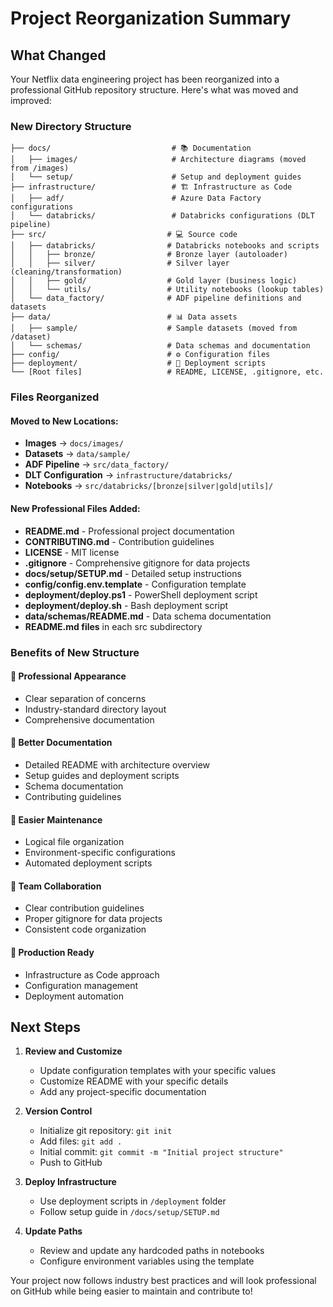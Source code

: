 # Project Reorganization Summary

## What Changed

Your Netflix data engineering project has been reorganized into a professional GitHub repository structure. Here's what was moved and improved:

### New Directory Structure

```
├── docs/                           # 📚 Documentation
│   ├── images/                     # Architecture diagrams (moved from /images)
│   └── setup/                      # Setup and deployment guides
├── infrastructure/                 # 🏗️ Infrastructure as Code
│   ├── adf/                        # Azure Data Factory configurations
│   └── databricks/                 # Databricks configurations (DLT pipeline)
├── src/                           # 💻 Source code
│   ├── databricks/                # Databricks notebooks and scripts
│   │   ├── bronze/                # Bronze layer (autoloader)
│   │   ├── silver/                # Silver layer (cleaning/transformation)
│   │   ├── gold/                  # Gold layer (business logic)
│   │   └── utils/                 # Utility notebooks (lookup tables)
│   └── data_factory/              # ADF pipeline definitions and datasets
├── data/                          # 📊 Data assets
│   ├── sample/                    # Sample datasets (moved from /dataset)
│   └── schemas/                   # Data schemas and documentation
├── config/                        # ⚙️ Configuration files
├── deployment/                    # 🚀 Deployment scripts
└── [Root files]                   # README, LICENSE, .gitignore, etc.
```

### Files Reorganized

#### Moved to New Locations:
- **Images** → `docs/images/`
- **Datasets** → `data/sample/`
- **ADF Pipeline** → `src/data_factory/`
- **DLT Configuration** → `infrastructure/databricks/`
- **Notebooks** → `src/databricks/[bronze|silver|gold|utils]/`

#### New Professional Files Added:
- **README.md** - Professional project documentation
- **CONTRIBUTING.md** - Contribution guidelines
- **LICENSE** - MIT license
- **.gitignore** - Comprehensive gitignore for data projects
- **docs/setup/SETUP.md** - Detailed setup instructions
- **config/config.env.template** - Configuration template
- **deployment/deploy.ps1** - PowerShell deployment script
- **deployment/deploy.sh** - Bash deployment script
- **data/schemas/README.md** - Data schema documentation
- **README.md files** in each src subdirectory

### Benefits of New Structure

#### 🎯 Professional Appearance
- Clear separation of concerns
- Industry-standard directory layout
- Comprehensive documentation

#### 📖 Better Documentation
- Detailed README with architecture overview
- Setup guides and deployment scripts
- Schema documentation
- Contributing guidelines

#### 🔧 Easier Maintenance
- Logical file organization
- Environment-specific configurations
- Automated deployment scripts

#### 👥 Team Collaboration
- Clear contribution guidelines
- Proper gitignore for data projects
- Consistent code organization

#### 🚀 Production Ready
- Infrastructure as Code approach
- Configuration management
- Deployment automation

## Next Steps

1. **Review and Customize**
   - Update configuration templates with your specific values
   - Customize README with your specific details
   - Add any project-specific documentation

2. **Version Control**
   - Initialize git repository: `git init`
   - Add files: `git add .`
   - Initial commit: `git commit -m "Initial project structure"`
   - Push to GitHub

3. **Deploy Infrastructure**
   - Use deployment scripts in `/deployment` folder
   - Follow setup guide in `/docs/setup/SETUP.md`

4. **Update Paths**
   - Review and update any hardcoded paths in notebooks
   - Configure environment variables using the template

Your project now follows industry best practices and will look professional on GitHub while being easier to maintain and contribute to!
